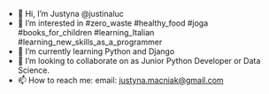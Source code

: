 - 👋 Hi, I’m Justyna @justinaluc
- 👀 I’m interested in #zero_waste #healthy_food #joga #books_for_children #learning_Italian #learning_new_skills_as_a_programmer
- 🌱 I’m currently learning Python and Django
- 💞️ I’m looking to collaborate on as Junior Python Developer or Data Science.
- 📫 How to reach me: email: justyna.macniak@gmail.com
